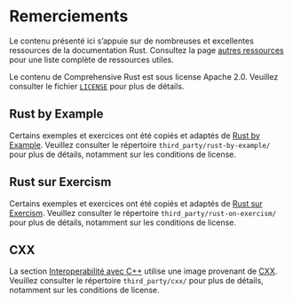 # Remerciements

Le contenu présenté ici s’appuie sur de nombreuses et excellentes ressources de la documentation Rust.
Consultez la page [autres ressources](other-resources.md)  pour une liste complète de
ressources utiles.

Le contenu de Comprehensive Rust est sous license Apache 2.0.
Veuillez consulter le fichier [`LICENSE`](https://github.com/google/comprehensive-rust/blob/main/LICENSE)
pour plus de détails.

## Rust by Example

Certains exemples et exercices ont été copiés et adaptés de
[Rust by Example](https://doc.rust-lang.org/rust-by-example/). Veuillez consulter le répertoire
`third_party/rust-by-example/` pour plus de détails, notamment sur les conditions
de license.

## Rust sur Exercism

Certains exemples et exercices ont été copiés et adaptés de
[Rust sur Exercism](https://exercism.org/tracks/rust). Veuillez consulter le répertoire
`third_party/rust-on-exercism/` pour plus de détails, notamment sur les conditions
de license.

## CXX

La section [Interoperabilité avec C++](android/interoperability/cpp.md) utilise une
image provenant de [CXX](https://cxx.rs/). Veuillez consulter le répertoire `third_party/cxx/` pour plus de détails, notamment sur les conditions de license.